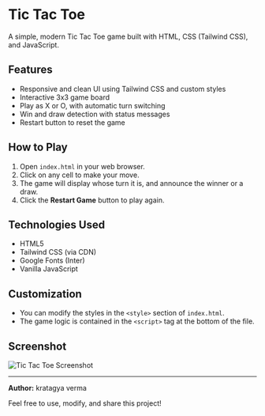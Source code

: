 # Tic Tac Toe

A simple, modern Tic Tac Toe game built with HTML, CSS (Tailwind CSS), and JavaScript.

## Features
- Responsive and clean UI using Tailwind CSS and custom styles
- Interactive 3x3 game board
- Play as X or O, with automatic turn switching
- Win and draw detection with status messages
- Restart button to reset the game

## How to Play
1. Open `index.html` in your web browser.
2. Click on any cell to make your move.
3. The game will display whose turn it is, and announce the winner or a draw.
4. Click the **Restart Game** button to play again.

## Technologies Used
- HTML5
- Tailwind CSS (via CDN)
- Google Fonts (Inter)
- Vanilla JavaScript

## Customization
- You can modify the styles in the `<style>` section of `index.html`.
- The game logic is contained in the `<script>` tag at the bottom of the file.

## Screenshot
![Tic Tac Toe Screenshot](screenshot.png)

---

**Author:** kratagya verma


Feel free to use, modify, and share this project!
